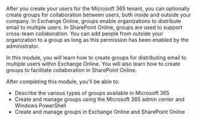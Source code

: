 After you create your users for the Microsoft 365 tenant, you can optionally create groups for collaboration between users, both inside and outside your company. In Exchange Online, groups enable organizations to distribute email to multiple users. In SharePoint Online, groups are used to support cross-team collaboration. You can add people from outside your organization to a group as long as this permission has been enabled by the administrator.

In this module, you will learn how to create groups for distributing email to multiple users within Exchange Online. You will also learn how to create groups to facilitate collaboration in SharePoint Online.<br>

After completing this module, you'll be able to:

 *  Describe the various types of groups available in Microsoft 365
 *  Create and manage groups using the Microsoft 365 admin center and Windows PowerShell
 *  Create and manage groups in Exchange Online and SharePoint Online
